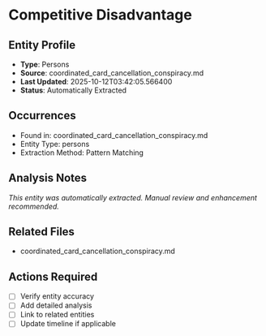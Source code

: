 # Competitive Disadvantage

## Entity Profile
- **Type**: Persons
- **Source**: coordinated_card_cancellation_conspiracy.md
- **Last Updated**: 2025-10-12T03:42:05.566400
- **Status**: Automatically Extracted

## Occurrences
- Found in: coordinated_card_cancellation_conspiracy.md
- Entity Type: persons
- Extraction Method: Pattern Matching

## Analysis Notes
*This entity was automatically extracted. Manual review and enhancement recommended.*

## Related Files
- coordinated_card_cancellation_conspiracy.md

## Actions Required
- [ ] Verify entity accuracy
- [ ] Add detailed analysis
- [ ] Link to related entities
- [ ] Update timeline if applicable
